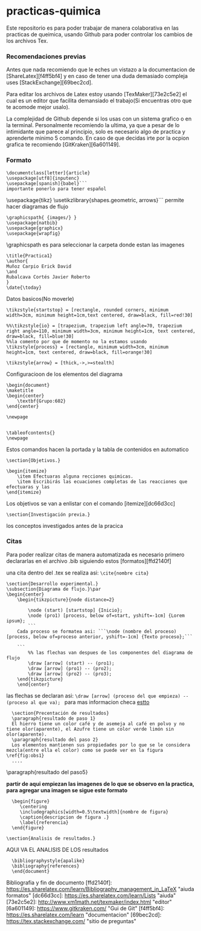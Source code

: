 # practicas-quimica

Este repositorio es para poder trabajar de manera colaborativa en las practicas de
queimica, usando Github para poder controlar los cambios de los archivos Tex.

### Recomendaciones previas
Antes que nada recomiendo que le eches un vistazo a la documentacion de [ShareLatex][f4ff5bf4] y en caso de
tener una duda demasiado compleja uses [StackExchange][69bec2cd].

Para editar los archivos de Latex estoy usando [TexMaker][73e2c5e2] el cual es un editor que facilita demansiado el trabajo(Si encuentras otro que te acomode mejor usalo).

La complejidad de Github depende si los usas con un sistema grafico o en la terminal. Personalmente recomiendo la ultima, ya que a pesar de lo intimidante que parece al principio, solo es necesario algo de practica y aprenderte minimo 5 comando. En caso de que decidas irte por la ocpion grafica te recomiendo [GitKraken][6a601149].

### Formato
```
\documentclass[letter]{article}
\usepackage[utf8]{inputenc}
\usepackage[spanish]{babel}```
importante ponerlo para tener español

```
\usepackage{tikz}
\usetikzlibrary{shapes.geometric, arrows}```
permite hacer diagramas de flujo

```
\graphicspath{ {images/} }
\usepackage{natbib}
\usepackage{graphicx}
\usepackage{wrapfig}
```


\graphicspath es para seleccionar la carpeta donde estan las imagenes

```
\title{Practica1}
\author{
Muñoz Carpio Erick David
\and
Rubalcava Cortés Javier Roberto
}
\date{\today}
```
Datos basicos(No moverle)

```
\tikzstyle{startstop} = [rectangle, rounded corners, minimum width=3cm, minimum height=1cm,text centered, draw=black, fill=red!30]

%%\tikzstyle{io} = [trapezium, trapezium left angle=70, trapezium right angle=110, minimum width=3cm, minimum height=1cm, text centered, draw=black, fill=blue!30]
%%la comento por que de momento no la estamos usando
\tikzstyle{process} = [rectangle, minimum width=3cm, minimum height=1cm, text centered, draw=black, fill=orange!30]

\tikzstyle{arrow} = [thick,->,>=stealth]
```
Configuracioon de los elementos del diagrama
```
\begin{document}
\maketitle
\begin{center}
	\textbf{Grupo:602}
\end{center}

\newpage


\tableofcontents{}
\newpage

```
Estos comandos hacen la portada y la tabla de contenidos en automatico

```
\section{Objetivos.}

\begin{itemize}
	\item Efectuaras alguna recciones quimicas.
	\item Escribirás las ecuaciones completas de las reacciones que efectuaras y las
\end{itemize}
```
Los objetivos se van a enlistar con el comando [itemize][dc66d3cc]

```
\section{Investigación previa.}
```
los conceptos investigados antes de la pracica

### Citas
Para poder realizar citas de manera automatizada es necesario primero declararlas en el archivo .bib siguiendo estos [formatos][ffd2140f]


una cita dentro del .tex se realiza asi:
```\cite{nombre cita}```

```
\section{Desarrollo experimental.}
\subsection{Diagrama de flujo.}\par
\begin{center}
	\begin{tikzpicture}{node distance=2}

		\node (start) [startstop] {Inicio};
		\node (pro1) [process, below of=start, yshift=-1cm] {Lorem ipsum};
		```
    Cada proceso se formatea asi: ```\node (nombre del proceso) [process, below of=proceso anterior, yshift=-1cm] {Texto proceso};```

    ```
		%% las flechas van despues de los componentes del diagrama de flujo
		\draw [arrow] (start) -- (pro1);
		\draw [arrow] (pro1) -- (pro2);
		\draw [arrow] (pro2) -- (pro3);    
    \end{tikzpicture}
    \end{center}
  ```
  las flechas se declaran asi: ```\draw [arrow] (proceso del que empieza) -- (proceso al que va); ```
  para mas informacion checa [estto][260b56d4]

```
  \section{Precentación de resultados}
  \paragraph{resultado de paso 1}
  El hierro tiene un color café y de asemeja al café en polvo y no tiene olor(aparente), el Azufre tiene un color verde limón sin olor(aparente).
  \paragraph{resultado del paso 2}
  Los elementos mantienen sus propiedades por lo que se le considera mezcla(entre ella el color) como se puede ver en la figura \ref{fig:obs1}
  ....

```
  [260b56d4]: https://es.sharelatex.com/blog/2013/08/29/tikz-series-pt3.html "aiuuda"

\paragraph{resultado del paso5}

**partir de aqui empiezan las imagenes de lo que se observo en la practica, para agregar una imagen se sigue este formato**
```
  \begin{figure}
	 \centering
	 \includegraphics[width=0.5\textwidth]{nombre de figura}
	 \caption{descripcion de figura .}
	 \label{referencia}
  \end{figure}
```

```\section{Analisis de resultados.}```

AQUI VA EL ANALISIS DE LOS resultados
```
  \bibliographystyle{apalike}
  \bibliography{references}
  \end{document}
```
Bibliografia y fin de documento
  [ffd2140f]: https://es.sharelatex.com/learn/Bibliography_management_in_LaTeX "aiuda formatos"
  [dc66d3cc]: https://es.sharelatex.com/learn/Lists "aiuda"
  [73e2c5e2]: http://www.xm1math.net/texmaker/index.html "editor"
  [6a601149]: https://www.gitkraken.com/ "Gui de Git"
  [f4ff5bf4]: https://es.sharelatex.com/learn "documentacion"
  [69bec2cd]: https://tex.stackexchange.com/ "sitio de preguntas"
